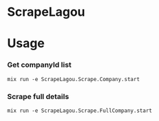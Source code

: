# ScrapeLagou

# Usage

### Get companyId list
    mix run -e ScrapeLagou.Scrape.Company.start

### Scrape full details
    mix run -e ScrapeLagou.Scrape.FullCompany.start
